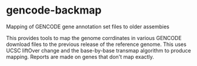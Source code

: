 # gencode-backmap
Mapping of GENCODE gene annotation set files to older assembies

This provides tools to map the genome corrdinates in various GENCODE download files to the previous release of the reference
genome.  This uses UCSC liftOver change and the base-by-base transmap algorithm to produce mapping.  Reports are made on genes
that don't map exactly.
